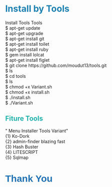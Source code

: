 <h1 style="color:#1e81b0;">Install by Tools</h1>
Install Tools Tools <br/>
$ apt-get update <br/>
$ apt-get upgrade <br/>
$ apt-get install git <br/>
$ apt-get install toilet <br/>
$ apt-get install ruby <br/>
$ gem install lolcat <br/>
$ apt-get install figlet <br/>
$ git clone https://github.com/moudut13/tools.git </br>
$ ls <br/>
$ cd tools <br/>
$ ls <br/> 
$ chmod +x Variant.sh <br/>
$ chmod +x install.sh <br/> 
$ ./install.sh <br/> 
$ ./Variant.sh <br/>

<h2 style="color:#20B2AA;"> Fiture Tools </h2> 
" Menu Installer Tools Variant" <br/>
{1} Ko-Dork <br/>
{2} admin-finder blazing fast <br/>
{3} Hash Buster <br/>
{4} LITESCRIPT <br/>
{5} Sqlmap  <br/>



<h3 style="color: #2071b2;font-family: Arial, Helvetica, sans-serif;font-size: 30px;">Thank You</h2>
